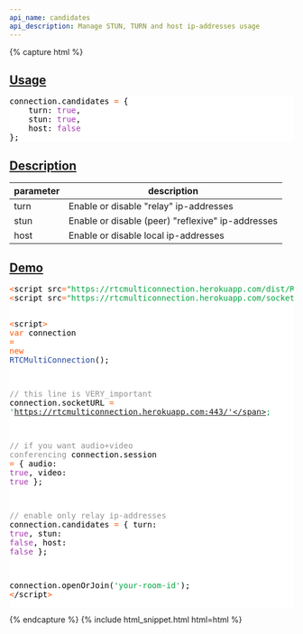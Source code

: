 ```yaml
---
api_name: candidates
api_description: Manage STUN, TURN and host ip-addresses usage
---
```


{% capture html %}

  <section id="usage">
    <h2><a href="#usage">Usage</a></h2>
    <pre style="background:#fff;color:#000">connection.candidates <span style="color:#ff5600">=</span> {
    turn: <span style="color:#a535ae">true</span>,
    stun: <span style="color:#a535ae">true</span>,
    host: <span style="color:#a535ae">false</span>
};
</pre>
  </section>

  <section id="description">
    <h2><a href="#description">Description</a></h2>
    <div class="datagrid">
    <table>
    <thead><tr><th>parameter</th><th>description</th></tr></thead>
    <tbody>
      <tr>
        <td>turn</td>
        <td>Enable or disable "relay" ip-addresses</td>
      </tr>
      <tr>
        <td>stun</td>
        <td>Enable or disable (peer) "reflexive" ip-addresses</td>
      </tr>
      <tr>
        <td>host</td>
        <td>Enable or disable local ip-addresses</td>
      </tr>
    </tbody>
    </table>
    </div>
  </section>

  <section id="demo">
    <h2><a href="#demo">Demo</a></h2>
    <pre style="background:#fff;color:#000"><span style="color:#ff5600">&lt;</span>script src<span style="color:#ff5600">=</span><span style="color:#00a33f">"https://rtcmulticonnection.herokuapp.com/dist/RTCMultiConnection.min.js"</span><span style="color:#ff5600">></span><span style="color:#ff5600">&lt;</span>/script<span style="color:#ff5600">></span>
<span style="color:#ff5600">&lt;</span>script src<span style="color:#ff5600">=</span><span style="color:#00a33f">"https://rtcmulticonnection.herokuapp.com/socket.io/socket.io.js"</span><span style="color:#ff5600">></span><span style="color:#ff5600">&lt;</span>/script<span style="color:#ff5600">></span>

<span style="color:#ff5600">&lt;</span>script<span style="color:#ff5600">></span>
<span style="color:#ff5600">var</span> connection <span style="color:#ff5600">=</span> <span style="color:#ff5600">new</span> <span style="color:#21439c">RTCMultiConnection</span>();

<span style="color:#919191">// this line is VERY_important</span>
connection.socketURL <span style="color:#ff5600">=</span> <span style="color:#00a33f">'https://rtcmulticonnection.herokuapp.com:443/'</span>;

<span style="color:#919191">// if you want audio+video conferencing</span>
connection.session <span style="color:#ff5600">=</span> {
    audio: <span style="color:#a535ae">true</span>,
    video: <span style="color:#a535ae">true</span>
};

<span style="color:#919191">// enable only relay ip-addresses</span>
connection.candidates <span style="color:#ff5600">=</span> {
    turn: <span style="color:#a535ae">true</span>,
    stun: <span style="color:#a535ae">false</span>,
    host: <span style="color:#a535ae">false</span>
};

connection.openOrJoin(<span style="color:#00a33f">'your-room-id'</span>);
<span style="color:#ff5600">&lt;</span>/script<span style="color:#ff5600">></span>
</pre>
  </section>

{% endcapture %}
{% include html_snippet.html html=html %}
